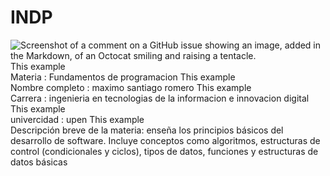 # INDP
![Screenshot of a comment on a GitHub issue showing an image, added in the Markdown, of an Octocat smiling and raising a tentacle.](https://www.programaenlinea.net/wp-content/uploads/2020/07/programacion-tecgurus.net-2.jpg)
This example  
Materia : Fundamentos de programacion
This example  
Nombre completo : maximo santiago romero
This example  
Carrera : ingenieria en tecnologias de la informacion e innovacion digital
This example  
univercidad : upen
This example  
Descripción breve de la materia: enseña los principios básicos del desarrollo de software. Incluye conceptos como algoritmos, estructuras de control (condicionales y ciclos), tipos de datos, funciones y estructuras de datos básicas
